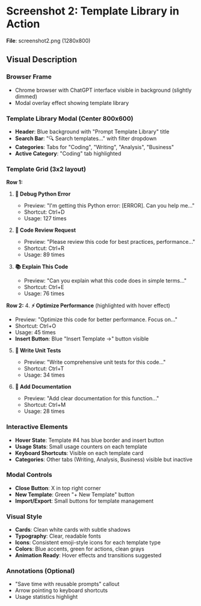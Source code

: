 # Screenshot 2: Template Library in Action
**File**: screenshot2.png (1280x800)

## Visual Description

### Browser Frame
- Chrome browser with ChatGPT interface visible in background (slightly dimmed)
- Modal overlay effect showing template library

### Template Library Modal (Center 800x600)
- **Header**: Blue background with "Prompt Template Library" title
- **Search Bar**: "🔍 Search templates..." with filter dropdown
- **Categories**: Tabs for "Coding", "Writing", "Analysis", "Business"
- **Active Category**: "Coding" tab highlighted

### Template Grid (3x2 layout)
**Row 1:**
1. **🐛 Debug Python Error**
   - Preview: "I'm getting this Python error: [ERROR]. Can you help me..."
   - Shortcut: Ctrl+D
   - Usage: 127 times

2. **👀 Code Review Request**
   - Preview: "Please review this code for best practices, performance..."
   - Shortcut: Ctrl+R  
   - Usage: 89 times

3. **📚 Explain This Code**
   - Preview: "Can you explain what this code does in simple terms..."
   - Shortcut: Ctrl+E
   - Usage: 76 times

**Row 2:**
4. **⚡ Optimize Performance** (highlighted with hover effect)
   - Preview: "Optimize this code for better performance. Focus on..."
   - Shortcut: Ctrl+O
   - Usage: 45 times
   - **Insert Button**: Blue "Insert Template →" button visible

5. **🧪 Write Unit Tests**
   - Preview: "Write comprehensive unit tests for this code..."
   - Shortcut: Ctrl+T
   - Usage: 34 times

6. **📝 Add Documentation**
   - Preview: "Add clear documentation for this function..."
   - Shortcut: Ctrl+M
   - Usage: 28 times

### Interactive Elements
- **Hover State**: Template #4 has blue border and insert button
- **Usage Stats**: Small usage counters on each template
- **Keyboard Shortcuts**: Visible on each template card
- **Categories**: Other tabs (Writing, Analysis, Business) visible but inactive

### Modal Controls
- **Close Button**: X in top right corner
- **New Template**: Green "+ New Template" button
- **Import/Export**: Small buttons for template management

### Visual Style
- **Cards**: Clean white cards with subtle shadows
- **Typography**: Clear, readable fonts
- **Icons**: Consistent emoji-style icons for each template type
- **Colors**: Blue accents, green for actions, clean grays
- **Animation Ready**: Hover effects and transitions suggested

### Annotations (Optional)
- "Save time with reusable prompts" callout
- Arrow pointing to keyboard shortcuts
- Usage statistics highlight